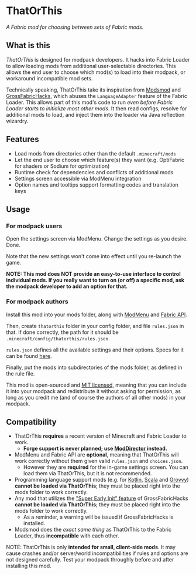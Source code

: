# ThatOrThis

*A Fabric mod for choosing between sets of Fabric mods.*

## What is this

*ThatOrThis* is designed for modpack developers. It hacks into Fabric Loader to allow loading mods from additional user-selectable directories. This allows the end user to choose which mod(s) to load into their modpack, or workaround incompatible mod sets.

Technically speaking, ThatOrThis take its inspiration from [Modsmod][modsmod] and [GrossFabricHacks][grossfabrichacks], which abuses the `LanguageAdapter` feature of the Fabric Loader. This allows part of this mod's code to run *even before Fabric Loader starts to initialize most other mods*. It then read configs, resolve for additional mods to load, and inject them into the loader via Java reflection wizardry.

## Features

- Load mods from directories other than the default `.minecraft/mods`
- Let the end user to choose which feature(s) they want (e.g. OptiFabric for shaders or Sodium for optimization)
- Runtime check for dependencies and conflicts of additional mods
- Settings screen accessible via ModMenu integration
- Option names and tooltips support formatting codes and translation keys

## Usage

### For modpack users

Open the settings screen via ModMenu. Change the settings as you desire. Done.

Note that the new settings won't come into effect until you re-launch the game.

**NOTE: This mod does NOT provide an easy-to-use interface to control individual mods. If you really want to turn on (or off) a specific mod, ask the modpack developer to add an option for that.**

### For modpack authors

Install this mod into your mods folder, along with [ModMenu][modmenu] and [Fabric API][fabric-api].

Then, create `thatorthis` folder in your config folder, and file `rules.json` in that. If done correctly, the path for it should be `.minecraft/config/thatorthis/rules.json`.

`rules.json` defines all the available settings and their options. Specs for it can be found [here][rules_example_json].

Finally, put the mods into subdirectories of the mods folder, as defined in the rule file.

This mod is open-sourced and [MIT licensed][mit], meaning that you can include it into your modpack and redistribute it without asking for permission, as long as you credit me (and of course the authors of all other mods) in your modpack.

## Compatibility

- ThatOrThis **requires** a recent version of Minecraft and Fabric Loader to work. 
	- **Forge support is never planned; use [ModDirector][moddirector] instead.**
- ModMenu and Fabric API are **optional**, meaning that ThatOrThis will work correctly without them given valid `rules.json` and `choices.json`. 
	- However they are **required** for the in-game settings screen. You can load them via ThatOrThis, but it is not recommended.
- Programming language support mods (e.g. for [Kotlin][fabric-language-kotlin], [Scala][fabric-language-scala] and [Grovvy][fabric-language-groovy]) **cannot be loaded via ThatOrThis**; they must be placed right into the mods folder to work correctly.
- Any mod that utilizes the ["Super Early Init" feature][super_early_init] of GrossFabricHacks **cannot be loaded via ThatOrThis**; they must be placed right into the mods folder to work correctly.
	- As a reminder, a warning will be issued if GrossFabricHacks is installed.
- Modsmod does the *exact same thing* as ThatOrThis to the Fabric Loader, thus **incompatible** with each other.

NOTE: ThatOrThis is only **intended for small, client-side mods**. It may cause crashes and/or server/world incompatibilities if rules and options are not designed carefully. Test your modpack throughly before and after installing this mod.

[modsmod]: https://www.modrinth.com/mod/modsmod
[grossfabrichacks]: https://github.com/Devan-Kerman/GrossFabricHacks
[modmenu]: https://modrinth.com/mod/modmenu
[fabric-api]: https://modrinth.com/mod/fabric-api
[rules_example_json]: https://github.com/EZForever/ThatOrThis/blob/master/rules.example.json
[mit]: https://github.com/EZForever/ThatOrThis/blob/master/LICENSE.txt
[moddirector]: https://www.curseforge.com/minecraft/mc-mods/moddirector
[fabric-language-kotlin]: https://www.curseforge.com/minecraft/mc-mods/fabric-language-kotlin
[fabric-language-scala]: https://www.curseforge.com/minecraft/mc-mods/fabric-language-scala
[fabric-language-groovy]: https://www.curseforge.com/minecraft/mc-mods/fabric-language-groovy
[super_early_init]: https://github.com/Devan-Kerman/GrossFabricHacks/wiki/Super-Early-Init

